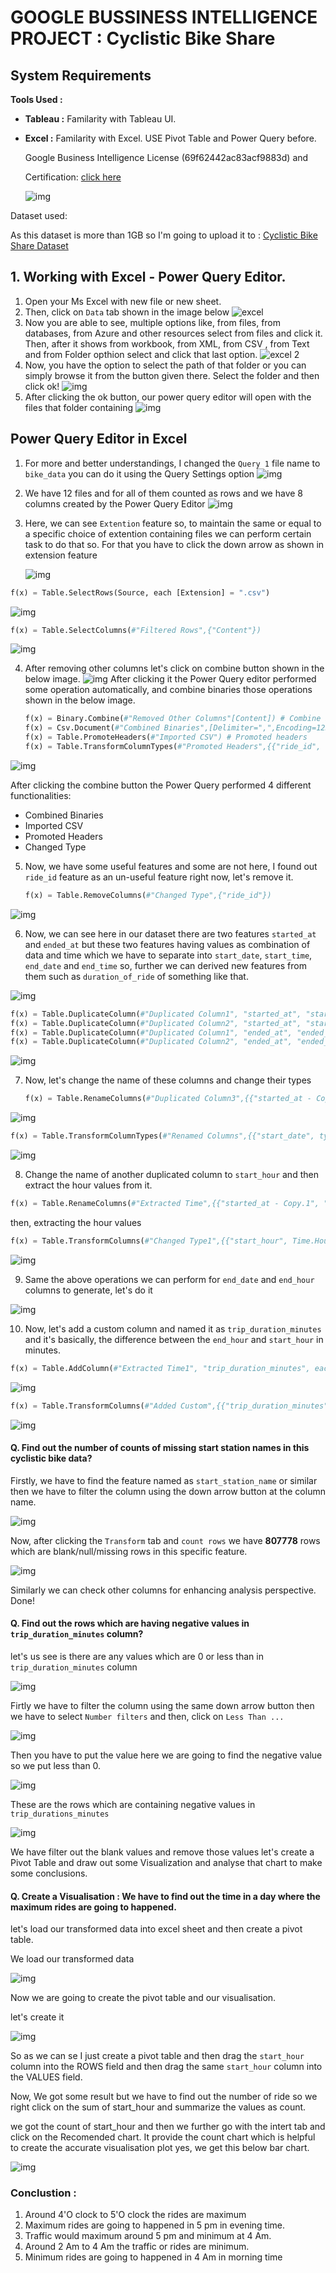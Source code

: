 # GOOGLE BUSSINESS INTELLIGENCE PROJECT : Cyclistic Bike Share

## System Requirements

**Tools Used :**

- **Tableau :** Familarity with Tableau UI.
- **Excel :** Familarity with Excel. USE Pivot Table and Power Query before.

  Google Business Intelligence License (69f62442ac83acf9883d) and

  Certification:  [click here](https://coursera.org/share/69f62442ac83acf9883df43f8725e200)

  ![img](.\output\Google_Business_Intelligent_License_Certificate.png)

Dataset used:

As this dataset is more than 1GB so I'm going to upload it to : [Cyclistic Bike Share Dataset](https://drive.google.com/drive/folders/16MQJ6CQW-_tiZsoHRnMredfOzvulW_eA?usp=sharing)

## 1. Working with Excel - Power Query Editor.

1. Open your Ms Excel with new file or new sheet.
2. Then, click on `Data` tab shown in the image below
   ![excel](./output/img2.png)
3. Now you are able to see, multiple options like, from files, from databases, from Azure and other resources select from files and click it. Then, after it shows from workbook, from XML, from CSV , from Text and from Folder opthion select and click that last option.
   ![excel 2](./output/img3.png)
4. Now, you have the option to select the path of that folder or you can simply browse it from the button given there. Select the folder and then click ok!
   ![img](./output/img4.png)
5. After clicking the ok button, our power query editor will open with the files that folder containing
   ![img](./output/img5.png)

## Power Query Editor in Excel

1. For more and better understandings, I changed the `Query 1` file name to `bike_data` you can do it using the Query Settings option
   ![img](./output/img6.png)
2. We have 12 files and for all of them counted as rows and we have 8 columns created by the Power Query Editor
   ![img](./output/img7.png)
3. Here, we can see `Extention` feature so, to maintain the same or equal to a specific choice of extention containing files we can perform certain task to do that so. For that you have to click the down arrow as shown in extension feature

   ![img](./output/img8.png)

```python
f(x) = Table.SelectRows(Source, each [Extension] = ".csv")
```

![img](./output/img9.png)

```python
f(x) = Table.SelectColumns(#"Filtered Rows",{"Content"})
```

![img](./output/img10.png)

4. After removing other columns let's click on combine button shown in the below image.
   ![img](./output/img11.png)
   After clicking it the Power Query editor performed some operation automatically, and combine binaries those operations shown in the below image.

   ```python
   f(x) = Binary.Combine(#"Removed Other Columns"[Content]) # Combine binaries
   f(x) = Csv.Document(#"Combined Binaries",[Delimiter=",",Encoding=1252]) # Imported Csv
   f(x) = Table.PromoteHeaders(#"Imported CSV") # Promoted headers
   f(x) = Table.TransformColumnTypes(#"Promoted Headers",{{"ride_id", type text}, {"rideable_type", type text}, {"started_at", type datetime}, {"ended_at", type datetime}, {"start_station_name", type text}, {"start_station_id", type text}, {"end_station_name", type text}, {"end_station_id", type text}, {"start_lat", type number}, {"start_lng", type number}, {"end_lat", type number}, {"end_lng", type number}, {"member_casual", type text}}) # Changed Type
   ```

![img](./output/img12.png)

After clicking the combine button the Power Query performed 4 different functionalities:

- Combined Binaries
- Imported CSV
- Promoted Headers
- Changed Type

5. Now, we have some useful features and some are not here, I found out `ride_id` feature as an un-useful feature right now, let's remove it.

   ```python
   f(x) = Table.RemoveColumns(#"Changed Type",{"ride_id"})
   ```

![img](./output/img13.png)

6. Now, we can see here in our dataset there are two features `started_at` and `ended_at` but these two features having values as combination of data and time which we have to separate into `start_date`, `start_time`, `end_date` and `end_time` so, further we can derived new features from them such as `duration_of_ride` of something like that.

![img](./output/img14.png)

```python
f(x) = Table.DuplicateColumn(#"Duplicated Column1", "started_at", "started_at - Copy")
f(x) = Table.DuplicateColumn(#"Duplicated Column2", "started_at", "started_at - Copy.1")
f(x) = Table.DuplicateColumn(#"Duplicated Column1", "ended_at", "ended_at - Copy")
f(x) = Table.DuplicateColumn(#"Duplicated Column2", "ended_at", "ended_at - Copy.1")
```

![img](./output/img15.png)

7. Now, let's change the name of these columns and change their types

   ```python
   f(x) = Table.RenameColumns(#"Duplicated Column3",{{"started_at - Copy", "start_date"}})
   ```

![img](./output/img16.png)

```python
f(x) = Table.TransformColumnTypes(#"Renamed Columns",{{"start_date", type date}})
```

![img](./output/img17.png)

8. Change the name of another duplicated column to `start_hour` and then extract the hour values from it.

```python
f(x) = Table.RenameColumns(#"Extracted Time",{{"started_at - Copy.1", "start_hour"}})
```

then, extracting the hour values

```python
f(x) = Table.TransformColumns(#"Changed Type1",{{"start_hour", Time.Hour, Int64.Type}})
```

![img](./output/img18.png)

9. Same the above operations we can perform for `end_date` and `end_hour` columns to generate, let's do it

![img](./output/img19.png)

10. Now, let's add a custom column and named it as `trip_duration_minutes` and it's basically, the difference between the `end_hour` and `start_hour` in minutes.

```python
f(x) = Table.AddColumn(#"Extracted Time1", "trip_duration_minutes", each [ended_at] - [started_at])
```

![img](./output/img20.png)

```python
f(x) = Table.TransformColumns(#"Added Custom",{{"trip_duration_minutes", Duration.Minutes, Int64.Type}})
```

![img](./output/img21.png "transformed added column")

#### Q. Find out the number of counts of missing start station names in this cyclistic bike data?

Firstly, we have to find the feature named as `start_station_name` or similar then we have to filter the column using the down arrow button at the column name.

![img](./output/img23.png)

Now, after clicking the `Transform` tab and `count rows` we have **807778** rows which are blank/null/missing rows in this specific feature.

![img](./output/img24.png)

Similarly we can check other columns for enhancing analysis perspective. Done!

#### Q. Find out the rows which are having negative values in `trip_duration_minutes` column?

let's us see is there are any values which are 0 or less than in `trip_duration_minutes` column

![img](./output/img25.png)

Firtly we have to filter the column using the same down arrow button then we have to select `Number filters` and then, click on `Less Than ...`

![img](./output/img26.png)

Then you have to put the value here we are going to find the negative value so we put less than 0.

![img](./output/img27.png)

These are the rows which are containing negative values in `trip_durations_minutes`

![img](./output/img28.png)

We have filter out the blank values and remove those values let's create a Pivot Table and draw out some Visualization and analyse that chart to make some conclusions.

#### **Q. Create a Visualisation :** We have to find out the time in a day where  the maximum rides are going to happened.

let's load our transformed data into excel sheet and then create a pivot table.

We load our transformed data 

![img](./output/img29.png)

Now we are going to create the pivot table and our visualisation.

 let's create it

![img](./output/visualisation.gif)

So as we can se I just create a pivot table and then drag the `start_hour` column into the ROWS field and then drag the same `start_hour` column into the VALUES field.

Now, We got some result but we have to find out the number of ride so we right click on the sum of start_hour and summarize the values as count.

we got the count of start_hour and then we further go with the intert tab and click on the Recomended chart. It provide the count chart which is helpful to create the accurate visualisation plot yes, we get this below bar chart.

![img](./output/img30.png)

### Conclustion :

1. Around 4'O clock to 5'O clock the rides are maximum
2. Maximum rides are going to happened in 5 pm in evening time.
3. Traffic would maximum around 5 pm and minimum at 4 Am.
4. Around 2 Am to 4 Am the traffic or rides are minimum.
5. Minimum rides are going to happened in 4 Am in morning time
